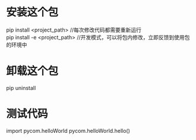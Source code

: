 # 安装这个包
pip install  <project_path>    //每次修改代码都需要重新运行   
pip install -e  <project_path> //开发模式，可以将包内修改，立即反馈到使用包的环境中  

# 卸载这个包
pip uninstall <package-name>  


# 测试代码

import pycom.helloWorld
pycom.helloWorld.hello()  

